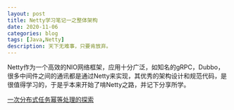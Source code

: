 ```yaml
---
layout: post
title: Netty学习笔记一之整体架构
date: 2020-11-06
categories: blog
tags: [Java,Netty]
description: 天下无难事，只要肯放弃。
---
```


Netty作为一个高效的NIO网络框架，应用十分广泛，如知名的gRPC，Dubbo，很多中间件之间的通讯都是通过Netty来实现，其优秀的架构设计和规范代码，是很值得学习的，于是乎本来开始了啃Netty之路，并记下分享所学。

[一次分布式任务幂等处理的探索](!/img/netty1.png)
